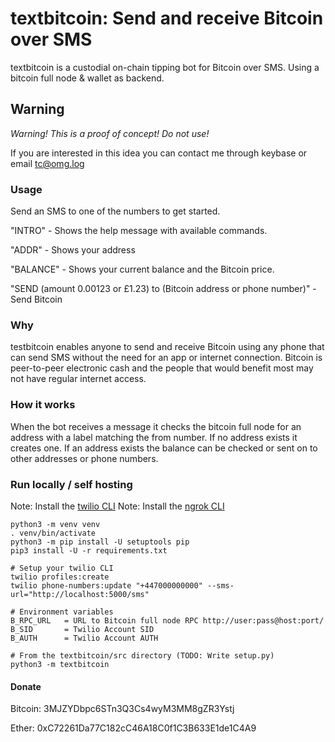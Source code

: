 # textbitcoin: Send and receive Bitcoin over SMS

textbitcoin is a custodial on-chain tipping bot for Bitcoin over SMS.  Using a bitcoin full node & wallet as backend.

## Warning

*Warning! This is a proof of concept! Do not use!*

If you are interested in this idea you can contact me through keybase or email tc@omg.log


### Usage

Send an SMS to one of the numbers to get started.

"INTRO" - Shows the help message with available commands.

"ADDR" - Shows your address

"BALANCE" - Shows your current balance and the Bitcoin price.

"SEND (amount 0.00123 or £1.23) to (Bitcoin address or phone number)" - Send Bitcoin


### Why

testbitcoin enables anyone to send and receive Bitcoin using any phone that can send SMS without the need for an app or internet connection.  Bitcoin is peer-to-peer electronic cash and the people that would benefit most may not have regular internet access.


### How it works

When the bot receives a message it checks the bitcoin full node for an address with a label matching the from number.  If no address exists it creates one.  If an address exists the balance can be checked or sent on to other addresses or phone numbers.


### Run locally / self hosting

Note: Install the [twilio CLI](https://www.twilio.com/docs/twilio-cli/quickstart)
Note: Install the [ngrok CLI](https://dashboard.ngrok.com/get-started)

```shell
python3 -m venv venv
. venv/bin/activate
python3 -m pip install -U setuptools pip
pip3 install -U -r requirements.txt
```

```shell
# Setup your twilio CLI
twilio profiles:create
twilio phone-numbers:update "+447000000000" --sms-url="http://localhost:5000/sms"
```

```shell
# Environment variables
B_RPC_URL   = URL to Bitcoin full node RPC http://user:pass@host:port/
B_SID       = Twilio Account SID
B_AUTH      = Twilio Account AUTH

# From the textbitcoin/src directory (TODO: Write setup.py)
python3 -m textbitcoin
```

#### Donate

Bitcoin: 3MJZYDbpc6STn3Q3Cs4wyM3MM8gZR3Ystj

Ether: 0xC72261Da77C182cC46A18C0f1C3B633E1de1C4A9
